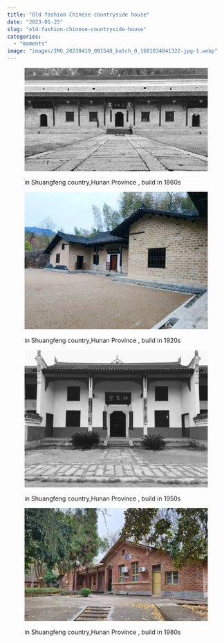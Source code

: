 ```yaml
---
title: "Old fashion Chinese countryside house"
date: "2023-01-25"
slug: "old-fashion-chinese-countryside-house"
categories: 
  - "moments"
image: "images/IMG_20230419_001548_batch_0_1681834841322-jpg-1.webp"
---
```


<figure>

![](images/IMG_20230419_001548_batch_0_1681834841322-1024x576.webp)

<figcaption>

in Shuangfeng country,Hunan Province , build in 1860s

</figcaption>

</figure>

<!--more-->

<figure>

![](images/IMG_20230419_000917_batch_4_1681834841750-1024x768.webp)

<figcaption>

in Shuangfeng country,Hunan Province , build in 1920s

</figcaption>

</figure>

<figure>

![](images/IMG_20230419_001226_batch_2_1681834841507-1024x768.webp)

<figcaption>

in Shuangfeng country,Hunan Province , build in 1950s

</figcaption>

</figure>

<figure>

![](images/IMG_20230419_001034_batch_3_1681834841625-1024x631.webp)

<figcaption>

in Shuangfeng country,Hunan Province , build in 1980s

</figcaption>

</figure>
